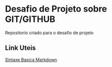 # Desafio de Projeto sobre GIT/GITHUB
Repositorio criado para o desafio de projeto

## Link Uteis
[Sintaxe Basica Markdown](https://www.markdownguide.org/basic-syntax/)
